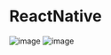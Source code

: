 # ReactNative
 ![image](https://github.com/user-attachments/assets/fbd592f4-3b8e-45d8-839c-6e73863b55f8)
![image](https://github.com/user-attachments/assets/4f962fe3-00e2-4a2f-a3ad-95f9b6788606)

